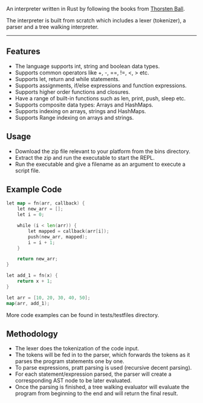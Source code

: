 An interpreter written in Rust by following the books from
[Thorsten Ball](https://www.amazon.com/Thorsten-Ball/e/B06XCKTCRW/ref=dp_byline_cont_pop_book_1).

The interpreter is built from scratch which includes a lexer (tokenizer), a parser and a tree walking interpreter.

---

## Features

- The language supports int, string and boolean data types.
- Supports common operators like +, -, ==, !=, <, > etc.
- Supports let, return and while statements.
- Supports assignments, if/else expressions and function expressions.
- Supports higher order functions and closures.
- Have a range of built-in functions such as len, print, push, sleep etc.
- Supports composite data types: Arrays and HashMaps.
- Supports indexing on arrays, strings and HashMaps.
- Supports Range indexing on arrays and strings.

## Usage

- Download the zip file relevant to your platform from the bins directory.
- Extract the zip and run the executable to start the REPL.
- Run the executable and give a filename as an argument to execute a script file.

## Example Code

```go
let map = fn(arr, callback) {
    let new_arr = [];
    let i = 0;

    while (i < len(arr)) {
        let mapped = callback(arr[i]);
        push(new_arr, mapped);
        i = i + 1;
    }

    return new_arr;
}

let add_1 = fn(x) {
    return x + 1;
}

let arr = [10, 20, 30, 40, 50];
map(arr, add_1);
```

More code examples can be found in tests/testfiles directory.

## Methodology

- The lexer does the tokenization of the code input.
- The tokens will be fed in to the parser, which forwards the tokens as it parses the program statements one by one.
- To parse expressions, pratt parsing is used (recursive decent parsing).
- For each statement/expression parsed, the parser will create a corresponding AST node to be later evaluated.
- Once the parsing is finished, a tree walking evaluator will evaluate the program from beginning to the end and will return the final result.

